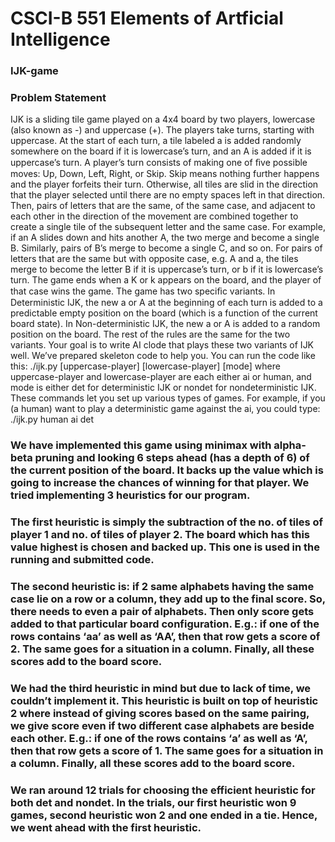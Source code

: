 # CSCI-B 551 Elements of Artficial Intelligence

### IJK-game

### Problem Statement
IJK is a sliding tile game played on a 4x4 board by two players, lowercase (also known as -) and uppercase (+). The players take turns, starting with uppercase. At the start of each turn, a tile labeled a is added randomly somewhere on the board if it is lowercase’s turn, and an A is added if it is uppercase’s turn. A player’s turn consists of making one of ﬁve possible moves: Up, Down, Left, Right, or Skip. Skip means nothing further happens and the player forfeits their turn. Otherwise, all tiles are slid in the direction that the player selected until there are no empty spaces left in that direction. Then, pairs of letters that are the same, of the same case, and adjacent to each other in the direction of the movement are combined together to create a single tile of the subsequent letter and the same case. For example, if an A slides down and hits another A, the two merge and become a single B. Similarly, pairs of B’s merge to become a single C, and so on. For pairs of letters that are the same but with opposite case, e.g. A and a, the tiles merge to become the letter B if it is uppercase’s turn, or b if it is lowercase’s turn. The game ends when a K or k appears on the board, and the player of that case wins the game.
The game has two speciﬁc variants. In Deterministic IJK, the new a or A at the beginning of each turn is added to a predictable empty position on the board (which is a function of the current board state). In Non-deterministic IJK, the new a or A is added to a random position on the board. The rest of the rules are the same for the two variants.
Your goal is to write AI clode that plays these two variants of IJK well. We’ve prepared skeleton code to help you. You can run the code like this:
./ijk.py [uppercase-player] [lowercase-player] [mode]
where uppercase-player and lowercase-player are each either ai or human, and mode is either det for deterministic IJK or nondet for nondeterministic IJK. These commands let you set up various types of games. For example, if you (a human) want to play a deterministic game against the ai, you could type:
./ijk.py human ai det

### We have implemented this game using minimax with alpha-beta pruning and looking 6 steps ahead (has a depth of 6) of the current position of the board. It backs up the value which is going to increase the chances of winning for that player. We tried implementing 3 heuristics for our program.

### The first heuristic is simply the subtraction of the no. of tiles of player 1 and no. of tiles of player 2. The board which has this value highest is chosen and backed up. This one is used in the running and submitted code.

### The second heuristic is: if 2 same alphabets having the same case lie on a row or a column, they add up to the final score. So, there needs to even a pair of alphabets. Then only score gets added to that particular board configuration. E.g.: if one of the rows contains ‘aa’ as well as ‘AA’, then that row gets a score of 2. The same goes for a situation in a column. Finally, all these scores add to the board score. 

### We had the third heuristic in mind but due to lack of time, we couldn’t implement it. This heuristic is built on top of heuristic 2 where instead of giving scores based on the same pairing, we give score even if two different case alphabets are beside each other. E.g.: if one of the rows contains ‘a’ as well as ‘A’, then that row gets a score of 1. The same goes for a situation in a column. Finally, all these scores add to the board score.

### We ran around 12 trials for choosing the efficient heuristic for both det and nondet. In the trials, our first heuristic won 9 games, second heuristic won 2 and one ended in a tie. Hence, we went ahead with the first heuristic.

